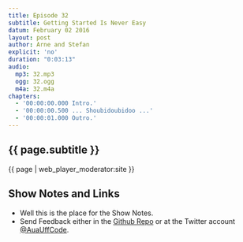 ```yaml
---
title: Episode 32
subtitle: Getting Started Is Never Easy
datum: February 02 2016
layout: post
author: Arne and Stefan
explicit: 'no'
duration: "0:03:13"
audio:
  mp3: 32.mp3
  ogg: 32.ogg
  m4a: 32.m4a
chapters:
  - '00:00:00.000 Intro.'
  - '00:00:00.500 ... Shoubidoubidoo ...'
  - '00:00:01.000 Outro.'
---
```


## {{ page.subtitle }}

{{ page | web_player_moderator:site }}

## Show Notes and Links

  * Well this is the place for the Show Notes.
  * Send Feedback either in the [Github Repo](https://github.com/haslinger/jekyll-octopod) or at the Twitter account [@AuaUffCode](http://twitter.com/@AuaUffCode).
